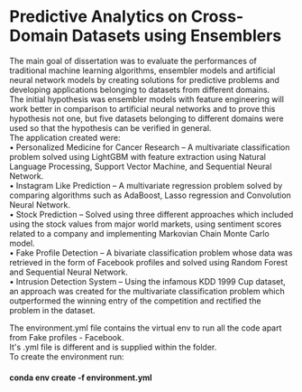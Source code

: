# Predictive Analytics on Cross-Domain Datasets using Ensemblers

The main goal of dissertation was to evaluate the performances of traditional machine learning algorithms, ensembler models and artificial neural network models by creating solutions for predictive problems and developing applications belonging to datasets from different domains.  
The initial hypothesis was ensembler models with feature engineering will work better in comparison to artificial neural networks and to prove this hypothesis not one, but five datasets belonging to different domains were used so that the hypothesis can be verified in general.  
The application created were:  
• Personalized Medicine for Cancer Research – A multivariate classification problem solved using LightGBM with feature extraction using Natural Language Processing, Support Vector Machine, and Sequential Neural Network.  
• Instagram Like Prediction – A multivariate regression problem solved by comparing algorithms such as AdaBoost, Lasso regression and Convolution Neural Network.  
• Stock Prediction – Solved using three different approaches which included using the stock values from major world markets, using sentiment scores related to a company and implementing Markovian Chain Monte Carlo model.  
• Fake Profile Detection – A bivariate classification problem whose data was retrieved in the form of Facebook profiles and solved using Random Forest and Sequential Neural Network.  
• Intrusion Detection System – Using the infamous KDD 1999 Cup dataset, an approach was created for the multivariate classification problem which outperformed the winning entry of the competition and rectified the problem in the dataset.  

The environment.yml file contains the virtual env to run all the code apart from Fake profiles - Facebook.  
It's .yml file is different and is supplied within the folder.  
To create the environment run:  

#### conda env create -f environment.yml